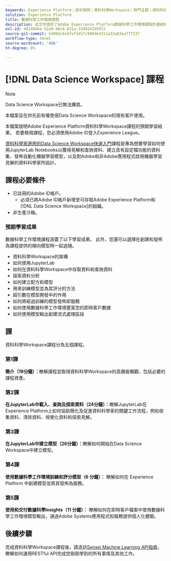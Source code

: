 ```yaml
---
keywords: Experience Platform；逐步說明；資料科學Workspace；熱門主題；資料科學課程；課程；dsw
solution: Experience Platform
title: 數據科學工作環境課程
description: 此文件提供了Adobe Experience Platform数据科學工作環境課程的連結和說明。
exl-id: d814846e-52a9-46c6-831a-3399241959f2
source-git-commit: 5d98dc0cbfaf3d17c909464311a33a03ea77f237
workflow-type: tm+mt
source-wordcount: '468'
ht-degree: 0%

---
```



# [!DNL Data Science Workspace] 課程

>[!NOTE]
>
>Data Science Workspace已無法購買。
>
>本檔案旨在供先前有權使用Data Science Workspace的現有客戶使用。

本檔案說明Adobe Experience Platform資料科學Workspace課程的預期學習結果。 若要檢視課程，您必須使用Adobe ID登入Experience League。

[資料科學家適用的Data Science Workspace快速入門](https://experienceleague.adobe.com/?recommended=ExperiencePlatform-U-1-2021.1.dsw)課程是專為想要學習如何使用JupyterLab Notebooks以獲得見解和查詢資料、建立具有設定檔功能的資料集、發佈自動化機器學習模型，以及對Adobe和非Adobe應用程式啟用機器學習見解的資料科學家所設計。

## 課程必要條件

- 已註冊的Adobe ID帳戶。
   - 必須已將Adobe ID帳戶新增至可存取Adobe Experience Platform和[!DNL Data Science Workspace]的組織。
- 非生產沙箱。

### 預期學習成果

數據科學工作環境課程涵蓋了以下學習成果。 此外，您還可以選擇在創建和發佈為課程提供的傾向模型時一起追隨。

- 資料科學Workspace的架構
- 如何使用JupyterLab
- 如何在資料科學Workspace中存取資料和查詢資料
- 探索資料分析
- 如何建立配方和模型
- 用來訓練模型並為其評分的方法
- 超引數在模型開發中的作用
- 如何將經過訓練的模型發佈即服務
- 如何使用數據科學工作環境豐富您的即時客戶數據
- 如何使用模型輸出創建流式處理區段

## 課

資料科學Workspace課程分為五個課程。

### 第1課

**簡介（19分鐘）：**&#x200B;瞭解課程並取得資料科學Workspace的高層級概觀，包括必要的課程資產。

### 第2課

**在JupyterLab中載入、查詢及探索資料（24分鐘）：**&#x200B;瞭解JupyterLab在Experience Platform上如何協助簡化及促進資料科學家的關鍵工作流程，例如收集資料、清除資料、視覺化資料和探索見解。

### 第3課

**在JupyterLab中建立模型（26分鐘）：**&#x200B;瞭解如何開始在Data Science Workspace中建立模型。

### 第4課

**使用數據科學工作環境訓練和評分模型（6 分鐘）：** 瞭解如何在 Experience Platform 中創建模型並將其發佈為服務。

### 第5課

**使用和交付數據科學Insights（11 分鐘）：** 瞭解如何在即時客戶檔案中使用數據科學工作環境模型輸出，通過Adobe Systems應用程式和服務提供個人化體驗。

## 後續步驟

完成資料科學Workspace課程後，請造訪[Sensei Machine Learning API指南](./api/getting-started.md)，瞭解如何運用RESTful API完成您剛剛學到的所有事情及其他工作。



